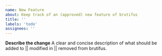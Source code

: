 ```yaml
---
name: New Feature
about: Keep track of an (approved) new feature of brutifus
title: ''
labels: 'todo'
assignees: ''
---
```


**Describe the change**
A clear and concise description of what should be added to || modified in || removed from brutifus.

<!--
This is to keep track of **approved** code changes.

To **suggest** a new feature instead, head over to the
[dvas Github Discussions page](https://github.com/MCH-MDA/dvas/discussions)
-->
